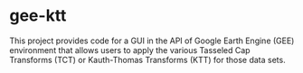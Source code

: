 # gee-ktt
This project provides code for a GUI in the API of Google Earth Engine (GEE) environment that allows users to apply the various 
Tasseled Cap Transforms (TCT) or Kauth-Thomas Transforms (KTT) for those data sets.
